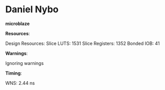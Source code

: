 # Daniel Nybo 

**microblaze**


**Resources**:

Design Resources: 
    Slice LUTS: 1531
    Slice Registers: 1352
    Bonded IOB: 41

**Warnings**:

Ignoring warnings

**Timing**:

WNS: 2.44 ns

